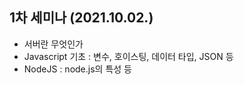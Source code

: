 ## 1차 세미나 (2021.10.02.)

- 서버란 무엇인가
- Javascript 기초 : 변수, 호이스팅, 데이터 타입, JSON 등
- NodeJS : node.js의 특성 등
